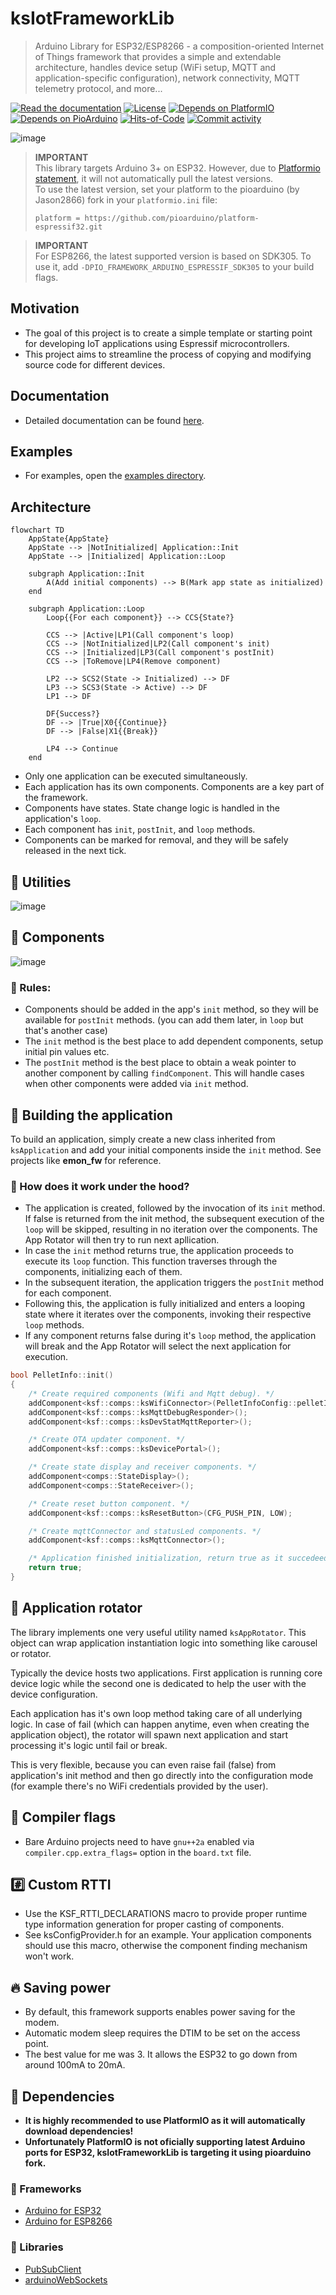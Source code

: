 # ksIotFrameworkLib

> Arduino Library for ESP32/ESP8266 - a composition-oriented Internet of Things framework that provides a simple and extendable architecture, handles device setup (WiFi setup, MQTT and application-specific configuration), network connectivity, MQTT telemetry protocol, and more...

[![Read the documentation](https://img.shields.io/badge/Doxygen-2C4AA8?logo=doxygen&style=for-the-badge)](https://cziter15.github.io/ksIotFrameworkLib)
[![License](https://img.shields.io/github/license/cziter15/ksIotFrameworkLib?style=for-the-badge)](https://github.com/cziter15/ksIotFrameworkLib/blob/master/LICENSE)
[![Depends on PlatformIO](https://img.shields.io/badge/Depends%20on-PlatformIO-orange?logo=platformio)](https://platformio.org)
[![Depends on PioArduino](https://img.shields.io/badge/Depends%20on-PioArduino-orange?logo=pioarduino)](https://github.com/pioarduino)
[![Hits-of-Code](https://hitsofcode.com/github/cziter15/ksIotFrameworkLib)](https://hitsofcode.com/github/cziter15/ksIotFrameworkLib/view)
[![Commit activity](https://img.shields.io/github/commit-activity/m/cziter15/ksIotFrameworkLib)](https://github.com/cziter15/ksIotFrameworkLib/commits/master)

![image](https://github.com/cziter15/ksIotFrameworkLib/assets/5003708/a17e4fe9-144c-4422-be40-90e0f402b054)

> **IMPORTANT**  
> This library targets Arduino 3+ on ESP32. However, due to [Platformio statement](https://github.com/platformio/platform-espressif32/issues/1225), it will not automatically pull the latest versions.  
> To use the latest version, set your platform to the pioarduino (by Jason2866) fork in your `platformio.ini` file:
> ```plaintext
> platform = https://github.com/pioarduino/platform-espressif32.git
> ```

> **IMPORTANT**  
> For ESP8266, the latest supported version is based on SDK305. To use it, add `-DPIO_FRAMEWORK_ARDUINO_ESPRESSIF_SDK305` to your build flags.

## Motivation

- The goal of this project is to create a simple template or starting point for developing IoT applications using Espressif microcontrollers.
- This project aims to streamline the process of copying and modifying source code for different devices.

## Documentation

- Detailed documentation can be found [here](https://cziter15.github.io/ksIotFrameworkLib).

## Examples

- For examples, open the [examples directory](examples).

## Architecture

```mermaid
flowchart TD
    AppState{AppState}
    AppState --> |NotInitialized| Application::Init
    AppState --> |Initialized| Application::Loop

    subgraph Application::Init
        A(Add initial components) --> B(Mark app state as initialized)
    end
   
    subgraph Application::Loop
        Loop{{For each component}} --> CCS{State?}

        CCS --> |Active|LP1(Call component's loop)
        CCS --> |NotInitialized|LP2(Call component's init)
        CCS --> |Initialized|LP3(Call component's postInit)
        CCS --> |ToRemove|LP4(Remove component)

        LP2 --> SCS2(State -> Initialized) --> DF
        LP3 --> SCS3(State -> Active) --> DF
        LP1 --> DF

        DF{Success?}
        DF --> |True|X0{{Continue}}
        DF --> |False|X1{{Break}}

        LP4 --> Continue
    end
```

- Only one application can be executed simultaneously.
- Each application has its own components. Components are a key part of the framework.
- Components have states. State change logic is handled in the application's `loop`.
- Each component has `init`, `postInit`, and `loop` methods.
- Components can be marked for removal, and they will be safely released in the next tick.

## 📏 Utilities
![image](https://github.com/cziter15/ksIotFrameworkLib/assets/5003708/1b144cdf-e345-4865-8ae7-92f0eaf31992)

## 🔨 Components
![image](https://github.com/cziter15/ksIotFrameworkLib/assets/5003708/c27aba37-4e54-49f5-9ad5-97439e7baf33)

### 🔅 Rules:
- Components should be added in the app's `init` method, so they will be available for `postInit` methods. (you can add them later, in `loop` but that's another case)
- The `init` method is the best place to add dependent components, setup initial pin values etc.
- The `postInit` method is the best place to obtain a weak pointer to another component by calling `findComponent`. This will handle cases when other components were added via `init` method.

## 🌱 Building the application
To build an application, simply create a new class inherited from `ksApplication` and add your initial components inside the `init` method. See projects like **emon_fw** for reference.

### 🔎 How does it work under the hood?
- The application is created, followed by the invocation of its `init` method. If false is returned from the init method, the subsequent execution of the `loop` will be skipped, resulting in no iteration over the components. The App Rotator will then try to run next apllication.
- In case the `init` method returns true, the application proceeds to execute its `loop` function. This function traverses through the components, initializing each of them.
- In the subsequent iteration, the application triggers the `postInit` method for each component.
- Following this, the application is fully initialized and enters a looping state where it iterates over the components, invoking their respective `loop` methods.
- If any component returns false during it's `loop` method, the application will break and the App Rotator will select the next application for execution.

```c++
bool PelletInfo::init()
{
	/* Create required components (Wifi and Mqtt debug). */
	addComponent<ksf::comps::ksWifiConnector>(PelletInfoConfig::pelletInfoDeviceName);
	addComponent<ksf::comps::ksMqttDebugResponder>();
	addComponent<ksf::comps::ksDevStatMqttReporter>();

	/* Create OTA updater component. */
	addComponent<ksf::comps::ksDevicePortal>();

	/* Create state display and receiver components. */
	addComponent<comps::StateDisplay>();
	addComponent<comps::StateReceiver>();

	/* Create reset button component. */
	addComponent<ksf::comps::ksResetButton>(CFG_PUSH_PIN, LOW);

	/* Create mqttConnector and statusLed components. */
	addComponent<ksf::comps::ksMqttConnector>();

	/* Application finished initialization, return true as it succedeed. */
	return true;
}
```

## 🔁 Application rotator
The library implements one very useful utility named `ksAppRotator`. This object can wrap application instantiation logic into something like carousel or rotator.

Typically the device hosts two applications. First application is running core device logic while the second one is dedicated to help the user with the device configuration. 

Each application has it's own loop method taking care of all underlying logic. In case of fail (which can happen anytime, even when creating the application object), the rotator will spawn next application and start processing it's logic until fail or break.

This is very flexible, because you can even raise fail (false) from application's init method and then go directly into the configuration mode (for example there's no WiFi credentials provided by the user).

## 🔣 Compiler flags
- Bare Arduino projects need to have `gnu++2a` enabled via `compiler.cpp.extra_flags=` option in the `board.txt` file.

## #️⃣ Custom RTTI
- Use the KSF_RTTI_DECLARATIONS macro to provide proper runtime type information generation for proper casting of components. 
- See ksConfigProvider.h for an example. Your application components should use this macro, otherwise the component finding mechanism won't work.

## 🔥 Saving power
- By default, this framework supports enables power saving for the modem.
- Automatic modem sleep requires the DTIM to be set on the access point. 
- The best value for me was 3. It allows the ESP32 to go down from around 100mA to 20mA.

## 📑 Dependencies
- **It is highly recommended to use PlatformIO as it will automatically download dependencies!**
- **Unfortunately PlatformIO is not oficially supporting latest Arduino ports for ESP32, ksIotFrameworkLib is targeting it using pioarduino fork.**

### 🔡 Frameworks
- [Arduino for ESP32](https://github.com/espressif/arduino-esp32)
- [Arduino for ESP8266](https://github.com/esp8266/Arduino)

### 🔡 Libraries
- [PubSubClient](https://github.com/knolleary/pubsubclient)
- [arduinoWebSockets](https://github.com/Links2004/arduinoWebSockets)
